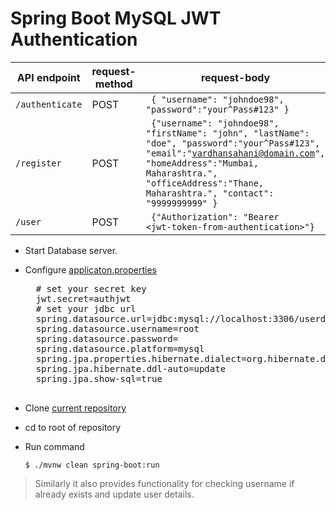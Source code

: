 # Spring Boot MySQL JWT Authentication

|API endpoint     | request-method | request-body |
|-----------------|--------|--------|
| `/authenticate` | POST | <code> { "username": "johndoe98", "password":"your^Pass#123" } </code> |
| `/register`     | POST | <code> {"username": "johndoe98", "firstName": "john", "lastName": "doe", "password":"your^Pass#123", "email":"vardhansahani@domain.com", "homeAddress":"Mumbai, Maharashtra.", "officeAddress":"Thane, Maharashtra.", "contact": "9999999999" } </code> |
| `/user`         | POST | <code> {"Authorization": "Bearer \<jwt-token-from-authentication\>"} </code>  |

- Start Database server.
- Configure [applicaton.properties](https://github.com/apache15/AuthSpringBootMySQL/blob/master/src/main/resources/application.properties)
    <pre>
    # set your secret key
    jwt.secret=authjwt
    # set your jdbc url
    spring.datasource.url=jdbc:mysql://localhost:3306/userdb?createDatabaseIfNotExist=true&autoReconnect=true&useSSL=false
    spring.datasource.username=root
    spring.datasource.password=
    spring.datasource.platform=mysql
    spring.jpa.properties.hibernate.dialect=org.hibernate.dialect.MySQL5Dialect
    spring.jpa.hibernate.ddl-auto=update
    spring.jpa.show-sql=true
    </pre>

- Clone [current repository](https://github.com/apache15/AuthSpringBootMySQL/)
- cd to root of repository
- Run command
    ```
    $ ./mvnw clean spring-boot:run
    ```
    
> Similarly it also provides functionality for checking username if already exists and update user details.
